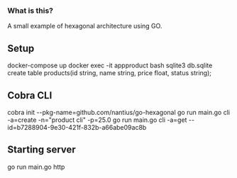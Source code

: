 ### What is this?
A small example of hexagonal architecture using GO.

## Setup
docker-compose up
docker exec -it appproduct bash
sqlite3 db.sqlite
create table products(id string, name string, price float, status string);

## Cobra CLI
cobra init --pkg-name=github.com/nantius/go-hexagonal
go run main.go cli -a=create -n="product cli"  -p=25.0
go run main.go cli -a=get --id=b7288904-9e30-421f-832b-a66abe09ac8b

## Starting server
go run main.go http

